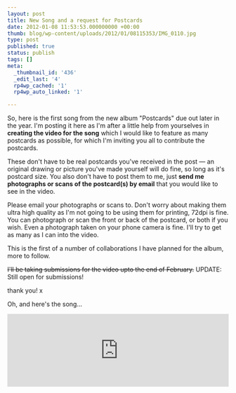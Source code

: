 ```yaml
---
layout: post
title: New Song and a request for Postcards
date: 2012-01-08 11:53:53.000000000 +00:00
thumb: blog/wp-content/uploads/2012/01/08115353/IMG_0110.jpg
type: post
published: true
status: publish
tags: []
meta:
  _thumbnail_id: '436'
  _edit_last: '4'
  rp4wp_cached: '1'
  rp4wp_auto_linked: '1'

---
```

<p>So, here is the first song from the new album "Postcards" due out later in the year. I'm posting it here as I'm after a little help from yourselves in <strong>creating the video for the song</strong> which I would like to feature as many postcards as possible, for which I'm inviting you all to contribute the postcards.</p>

<p>These don't have to be real postcards you've received in the post — an original drawing or picture you've made yourself will do fine, so long as it's postcard size. You also don't have to post them to me, just <strong>send me photographs or scans of the postcard(s) by email</strong> that you would like to see in the video.</p>
<p>Please email your photographs or scans to<script type="text/javascript">// <![CDATA[<br />
document.write(<br />
"<n gvgyr=\"Cbfgpneqf gb Fhtneqehz\" uers=\"znvygb:fhtneqehz\100tznvy\056pbz?Fhowrpg=Cbfgpneqf sbe ivqrb\">fhtneqehz\100tznvy\056pbz<\057n>".replace(/[a-zA-Z]/g, function(c){return String.fromCharCode((c<="Z"?90:122)>=(c=c.charCodeAt(0)+13)?c:c-26);}));<br />
// ]]></script>. Don't worry about making them ultra high quality as I'm not going to be using them for printing, 72dpi is fine. You can photograph or scan the front or back of the postcard, or both if you wish. Even a photograph taken on your phone camera is fine. I'll try to get as many as I can into the video.</p>
<p>This is the first of a number of collaborations I have planned for the album, more to follow.</p>
<p><del>I'll be taking submissions for the video upto the end of February.</del> UPDATE: Still open for submissions!</p>
<p>thank you! x</p>
<p>Oh, and here's the song...</p>
<p><iframe src="http://w.soundcloud.com/player/?url=http%3A%2F%2Fapi.soundcloud.com%2Ftracks%2F32755847&amp;auto_play=false&amp;show_artwork=true&amp;color=ff7700" frameborder="no" scrolling="no" width="100%" height="166"></iframe></p>
